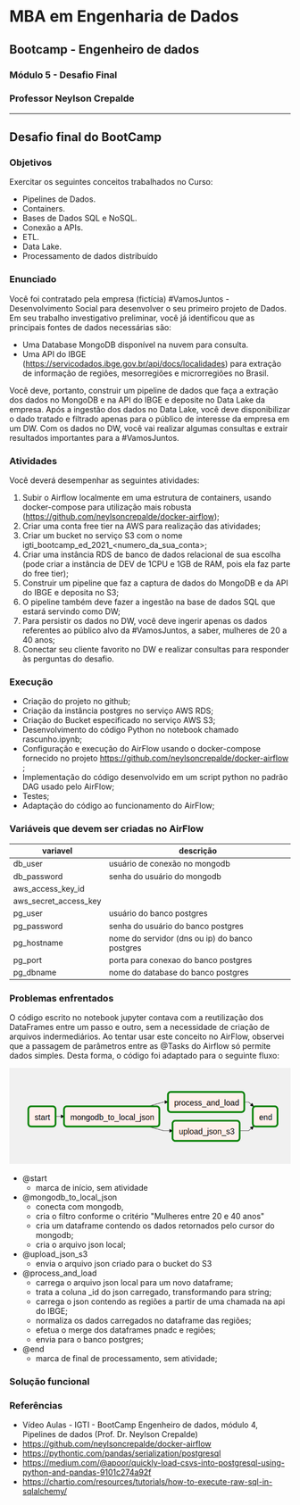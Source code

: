 # MBA em Engenharia de Dados
## Bootcamp - Engenheiro de dados
### Módulo 5 - Desafio Final
### Professor Neylson Crepalde 
***
## Desafio final do BootCamp
### Objetivos
Exercitar os seguintes conceitos trabalhados no Curso:
- Pipelines de Dados.
- Containers.
- Bases de Dados SQL e NoSQL.
- Conexão a APIs.
- ETL.
- Data Lake.
- Processamento de dados distribuído
### Enunciado
Você foi contratado pela empresa (fictícia) #VamosJuntos - Desenvolvimento Social para desenvolver o seu primeiro projeto de Dados. Em seu trabalho investigativo preliminar, você já identificou que as principais fontes de dados necessárias são:  
- Uma Database MongoDB disponível na nuvem para consulta.
- Uma API do IBGE (https://servicodados.ibge.gov.br/api/docs/localidades) para extração de informação de regiões, mesorregiões e microrregiões no Brasil.

Você deve, portanto, construir um pipeline de dados que faça a extração dos dados no MongoDB e na API do IBGE e deposite no Data Lake da empresa. Após a ingestão dos dados no Data Lake, você deve disponibilizar o dado tratado e filtrado apenas para o público de interesse da empresa em um DW. Com os dados no DW, você vai realizar algumas consultas e extrair resultados importantes para a #VamosJuntos.
### Atividades
Você deverá desempenhar as seguintes atividades:
1. Subir o Airflow localmente em uma estrutura de containers, usando docker-compose para utilização mais robusta (https://github.com/neylsoncrepalde/docker-airflow);  
2. Criar uma conta free tier na AWS para realização das atividades;
3. Criar um bucket no serviço S3 com o nome igti_bootcamp_ed_2021_<numero_da_sua_conta>;
4. Criar uma instância RDS de banco de dados relacional de sua escolha (pode criar a instância de DEV de 1CPU e 1GB de RAM, pois ela faz parte do free tier);
5. Construir um pipeline que faz a captura de dados do MongoDB e da API do IBGE e deposita no S3;
6. O pipeline também deve fazer a ingestão na base de dados SQL que estará servindo como DW;
7. Para persistir os dados no DW, você deve ingerir apenas os dados referentes ao público alvo da #VamosJuntos, a saber, mulheres de 20 a 40 anos;
8. Conectar seu cliente favorito no DW e realizar consultas para responder às perguntas do desafio.
### Execução
- Criação do projeto no github;  
- Criação da instância postgres no serviço AWS RDS;
- Criação do Bucket especificado no serviço AWS S3;
- Desenvolvimento do código Python no notebook chamado rascunho.ipynb;  
- Configuração e execução do AirFlow usando o docker-compose fornecido no projeto https://github.com/neylsoncrepalde/docker-airflow ;
- Implementação do código desenvolvido em um script python no padrão DAG usado pelo AirFlow;
- Testes;
- Adaptação do código ao funcionamento do AirFlow;

### Variáveis que devem ser criadas no AirFlow
| variavel | descrição |
| -- | -- |
| db_user | usuário de conexão no mongodb
| db_password | senha do usuário do mongodb
| aws_access_key_id |
| aws_secret_access_key 
| pg_user | usuário do banco postgres
| pg_password | senha do usuário do banco postgres
| pg_hostname | nome do servidor (dns ou ip) do banco postgres
| pg_port | porta para conexao  do banco postgres
| pg_dbname | nome do database do banco postgres
### Problemas enfrentados
O código escrito no notebook jupyter contava com a reutilização dos DataFrames entre um passo e outro, sem a necessidade de criação de arquivos indermediários. Ao tentar usar este conceito no AirFlow, observei que a passagem de parâmetros entre as @Tasks do Airflow só permite dados simples. Desta forma, o código foi adaptado para o seguinte fluxo:  

![fluxo](https://github.com/andersonesanto/igti-edd-m5-desafio/raw/main/assets/fluxo-tasks.png?raw=true)  

- @start
    - marca de início, sem atividade
- @mongodb_to_local_json 
    - conecta com mongodb, 
    - cria o filtro conforme o critério "Mulheres entre 20 e 40 anos"
    - cria um dataframe contendo os dados retornados pelo cursor do mongodb;
    - cria o arquivo json local;
- @upload_json_s3
    - envia o arquivo json criado para o bucket do S3
- @process_and_load
    - carrega o arquivo json local para um novo dataframe;
    - trata a coluna _id do json carregado, transformando para string;
    - carrega o json contendo as regiões a partir de uma chamada na api do IBGE;
    - normaliza os dados carregados no dataframe das regiões;
    - efetua o merge dos dataframes pnadc e regiões;
    - envia para o banco postgres;
- @end
    - marca de final de processamento, sem atividade;

### Solução funcional

### Referências
- Vídeo Aulas - IGTI - BootCamp Engenheiro de dados, módulo 4, Pipelines de dados (Prof. Dr. Neylson Crepalde)
- https://github.com/neylsoncrepalde/docker-airflow  
- https://pythontic.com/pandas/serialization/postgresql  
- https://medium.com/@apoor/quickly-load-csvs-into-postgresql-using-python-and-pandas-9101c274a92f  
- https://chartio.com/resources/tutorials/how-to-execute-raw-sql-in-sqlalchemy/  